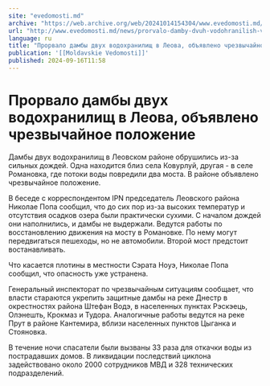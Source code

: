 ```yaml
---
site: "evedomosti.md"
archive: "https://web.archive.org/web/20241014154304/www.evedomosti.md/news/prorvalo-damby-dvuh-vodohranilish-v-leova-obyavleno-chrezvyc"
url: "http://www.evedomosti.md/news/prorvalo-damby-dvuh-vodohranilish-v-leova-obyavleno-chrezvyc"
language: ru
title: "Прорвало дамбы двух водохранилищ в Леова, объявлено чрезвычайное положение"
publication: '[[Moldavskie Vedomosti]]'
published: 2024-09-16T11:58
---
```


# Прорвало дамбы двух водохранилищ в Леова, объявлено чрезвычайное положение

Дамбы двух водохранилищ в Леовском районе обрушились из-за сильных дождей. Одна находится близ села Ковурлуй, другая - в селе Романовка, где потоки воды повредили два моста. В районе объявлено чрезвычайное положение.

В беседе с корреспондентом IPN председатель Леовского района Николае Попа сообщил, что до сих пор из-за высоких температур и отсутствия осадков озера были практически сухими. С началом дождей они наполнились, и дамбы не выдержали. Ведутся работы по восстановлению движения на мосту в Романовке. По нему могут передвигаться пешеходы, но не автомобили. Второй мост предстоит востанавливать.

Что касается плотины в местности Сэрата Ноуэ, Николае Попа сообщил, что опасность уже устранена.

Генеральный инспекторат по чрезвычайным ситуациям сообщает, что власти стараются укрепить защитные дамбы на реке Днестр в окрестностях района Штефан Водэ, в населенных пунктах Рэскэець, Олэнешть, Крокмаз и Тудора. Аналогичные работы ведутся на реке Прут в районе Кантемира, вблизи населенных пунктов Цыганка и Стояновка.

В течение ночи спасатели были вызваны 33 раза для откачки воды из пострадавших домов. В ликвидации последствий циклона задействовано около 2000 сотрудников МВД и 328 технических подразделений.